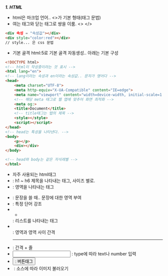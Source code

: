 ***1. HTML***
- html은 마크업 언어.. <>가 기본 형태(태그 문법)
- 여는 태그와 닫는 태그로 쌍을 이룸. <> </>
```html
<div 속성 = "속성값"></div>
<div style="color:red"></div>
// style... 은 css 문법
```

- 기본 골격
html:5로 기본 골격 자동생성.. 아래는 기본 구성
```html
<!DOCTYPE html> 
<!-- html이 작성중이라는 것 표시 -->
<html lang="en">
<!-- lang이라는 속성과 en이라는 속성값.. 문자가 영어다 -->
<head>
    <meta charset="UTF-8">
    <meta http-equiv="X-UA-Compatible" content="IE=edge">
    <meta name="viewport" content="width=device-width, initial-scale=1.0">
    <!-- 해당 meta 태그로 웹 앱에 맞추어 화면 최적화 -->
    <meta og:>
    <title>Document</title>
    <!-- title태그는 탭의 제목 -->
    <style></style>
    <script></script>
</head>
<!-- head는 특성을 나타낸다. -->
<body>
    <p></p>
    <div></div>
</body>

<!-- head와 body는 같은 자식레벨 -->
</html>
```

- 자주 사용되는 html태그
- <h></h> : h1 ~ h6 제목을 나타내는 태그, 사이즈 별로.
- <div></div> : 영역을 나타내는 태그
- <p></p> : 문장을 쓸 때.. 문장에 대한 영역 부여
- <span></span> : 특정 단어 강조
- <ul><li></li></ul> : 리스트를 나타내는 태그
- <br/> : 영역과 영역 사이 간격
- <hr/> : 간격 + 줄
- <input> : type에 따라 text나 number 입력
- <button> : 버튼태그
- <img> : 소스에 따라 이미지 불러오기